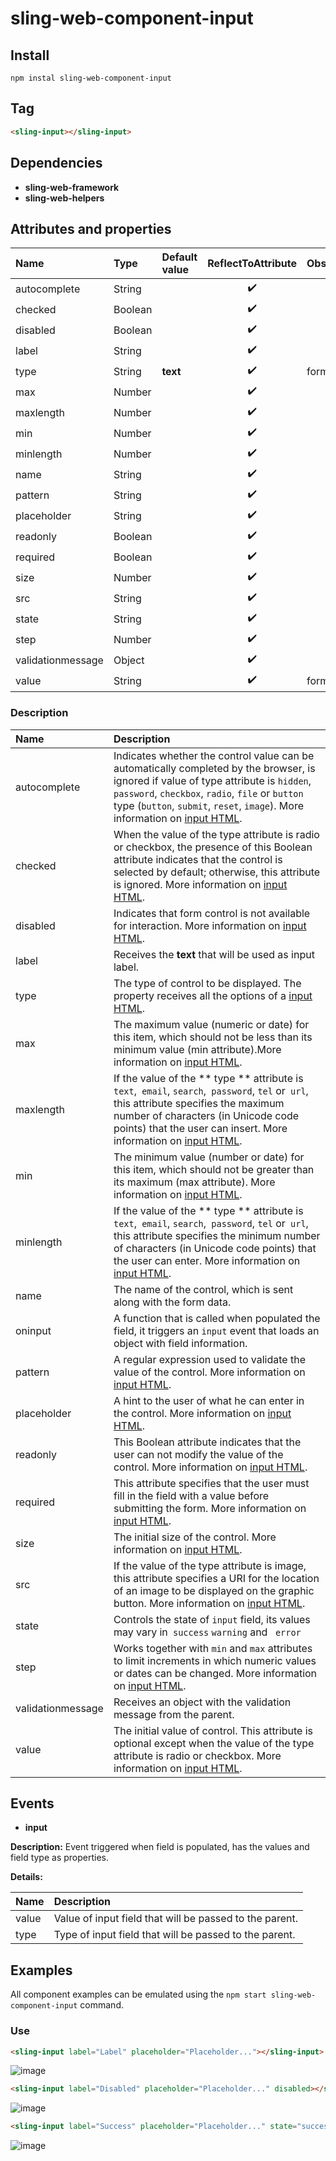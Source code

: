 # sling-web-component-input

## Install

```
npm instal sling-web-component-input 
```  

## Tag
  
```html        
<sling-input></sling-input>      
```        

## Dependencies              

* **sling-web-framework**             
* **sling-web-helpers**

 ## Attributes and properties
  
 |Name|Type|Default value|ReflectToAttribute|Observer|callSdk  
|:--|:--|:--|:--:|:--|:--:|     
|autocomplete|String|  |:heavy_check_mark:|       
|checked|Boolean |  |:heavy_check_mark:|        
|disabled|Boolean|  |:heavy_check_mark:|                
|label|String|  |:heavy_check_mark:|           
|type|String| **text** |:heavy_check_mark:|formatType |          
|max|Number|  |:heavy_check_mark:|      
|maxlength|Number|  |:heavy_check_mark:|          
|min|Number|  |:heavy_check_mark:|          
|minlength|Number|  |:heavy_check_mark:|          
|name|String|  |:heavy_check_mark:|          
|pattern|String|  |:heavy_check_mark:|          
|placeholder|String|  |:heavy_check_mark:|          
|readonly|Boolean |  |:heavy_check_mark:|  
|required|Boolean |  |:heavy_check_mark:|         
|size|Number|  |:heavy_check_mark:|          
|src|String|  |:heavy_check_mark:|        
|state|String|  |:heavy_check_mark:|         
|step|Number|  |:heavy_check_mark:|         
|validationmessage|Object|  |:heavy_check_mark:|         
|value|String|  |:heavy_check_mark:| formatValue |         
    
### Description   
| Name | Description | 
|:---|:---|        
| autocomplete|Indicates whether the control value can be automatically completed by the browser, is ignored if value of type attribute is `hidden`, `password`, `checkbox`, `radio`, `file` or `button` type (`button`, `submit`, `reset`, `image`). More information on [input HTML](https://developer.mozilla.org/pt-BR/docs/Web/HTML/Element/input).            
| checked| When the value of the type attribute is radio or checkbox, the presence of this Boolean attribute indicates that the control is selected by default; otherwise, this attribute is ignored. More information on [input HTML](https://developer.mozilla.org/pt-BR/docs/Web/HTML/Element/input).  
| disabled|Indicates that form control is not available for interaction.  More information on [input HTML](https://developer.mozilla.org/pt-BR/docs/Web/HTML/Element/input).  
| label|Receives the **text** that will be used as input label.  
| type|  The type of control to be displayed. The property receives all the options of a [input HTML](https://developer.mozilla.org/pt-BR/docs/Web/HTML/Element/input).  
| max |The maximum value (numeric or date) for this item, which should not be less than its minimum value (min attribute).More information on [input HTML](https://developer.mozilla.org/pt-BR/docs/Web/HTML/Element/input).  
| maxlength|If the value of the ** type ** attribute is `text`,` email`, `search`,` password`, `tel` or` url`, this attribute specifies the maximum number of characters (in Unicode code points) that the user can insert. More information on [input HTML](https://developer.mozilla.org/pt-BR/docs/Web/HTML/Element/input).  
| min|The minimum value (number or date) for this item, which should not be greater than its maximum (max attribute). More information on [input HTML](https://developer.mozilla.org/pt-BR/docs/Web/HTML/Element/input).  
| minlength|If the value of the ** type ** attribute is `text`,` email`, `search`,` password`, `tel` or` url`, this attribute specifies the minimum number of characters (in Unicode code points) that the user can enter. More information on [input HTML](https://developer.mozilla.org/pt-BR/docs/Web/HTML/Element/input).  
| name|The name of the control, which is sent along with the form data.  
| oninput|A function that is called when populated the field, it triggers an `input` event that loads an object with field information.  
| pattern|A regular expression used to validate the value of the control. More information on [input HTML](https://developer.mozilla.org/pt-BR/docs/Web/HTML/Element/input).  
| placeholder|A hint to the user of what he can enter in the control. More information on [input HTML](https://developer.mozilla.org/pt-BR/docs/Web/HTML/Element/input).  
| readonly|This Boolean attribute indicates that the user can not modify the value of the control. More information on [input HTML](https://developer.mozilla.org/pt-BR/docs/Web/HTML/Element/input).  
|required|This attribute specifies that the user must fill in the field with a value before submitting the form. More information on [input HTML](https://developer.mozilla.org/pt-BR/docs/Web/HTML/Element/input).  
| size|The initial size of the control. More information on [input HTML](https://developer.mozilla.org/pt-BR/docs/Web/HTML/Element/input).  
| src|If the value of the type attribute is image, this attribute specifies a URI for the location of an image to be displayed on the graphic button. More information on [input HTML](https://developer.mozilla.org/pt-BR/docs/Web/HTML/Element/input).  
| state|Controls the state of `input` field, its values ​​may vary in` success` `warning` and ` error`  
| step|Works together with `min` and `max` attributes to limit increments in which numeric values ​​or dates can be changed. More information on [input HTML](https://developer.mozilla.org/pt-BR/docs/Web/HTML/Element/input).  
| validationmessage|Receives an object with the validation message from the parent.  
| value|The initial value of control. This attribute is optional except when the value of the type attribute is radio or checkbox. More information on [input HTML](https://developer.mozilla.org/pt-BR/docs/Web/HTML/Element/input).  
  
## Events  
* **input**

**Description:** Event triggered when field is populated, has the values and field type as properties.     

**Details:**

|Name|Description|
|:--|:--|
|value|Value of input field that will be passed to the parent.|
|type|Type of input field that will be passed to the parent.|
  
 ## Examples            
 All component examples can be emulated using the `npm start sling-web-component-input` command.         
### Use      
      
 ```HTML      
<sling-input label="Label" placeholder="Placeholder..."></sling-input>      
```      
      
![image](https://user-images.githubusercontent.com/22959060/40748998-e25d4580-6438-11e8-9926-95eaa9840d72.png)      
  ```HTML      
<sling-input label="Disabled" placeholder="Placeholder..." disabled></sling-input>      
```      
      
![image](https://user-images.githubusercontent.com/22959060/40749159-77aced3e-6439-11e8-89ad-76e53e5fb0aa.png)      
  ```HTML      
<sling-input label="Success" placeholder="Placeholder..." state="success"></sling-input>      
 ```        
![image](https://user-images.githubusercontent.com/22959060/40749201-93b49d88-6439-11e8-877b-d64f4b1ca541.png)
